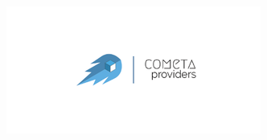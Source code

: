 <p align="center">
  <img src="https://raw.githubusercontent.com/CometaFront/Assets/master/Images/Cover_providers.png" alt="Cometa" />
</p>
